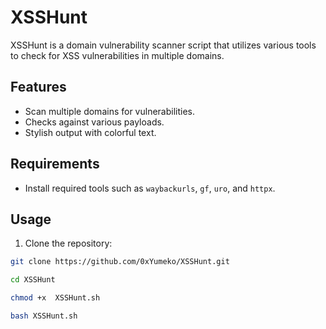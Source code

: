 # XSSHunt

XSSHunt is a domain vulnerability scanner script that utilizes various tools to check for XSS vulnerabilities in multiple domains. 

## Features

- Scan multiple domains for vulnerabilities.
- Checks against various payloads.
- Stylish output with colorful text.

## Requirements

- Install required tools such as `waybackurls`, `gf`, `uro`, and `httpx`.

## Usage

1. Clone the repository:
```bash
git clone https://github.com/0xYumeko/XSSHunt.git
```
```bash
cd XSSHunt
```


```bash
chmod +x  XSSHunt.sh
```

```bash
bash XSSHunt.sh
```

